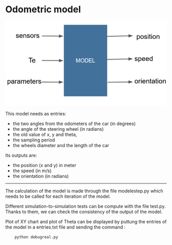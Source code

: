 # Odometric model

<img src="../Images/model.png">

This model needs as entries:
 - the two angles from the odometers of the car (in degrees)
 - the angle of the steering wheel (in radians)
 - the old value of x, y and theta, 
 - the sampling period
 - the wheels diameter and the length of the car
 
 Its outputs are:
 - the position (x and y) in meter
 - the speed (in m/s)
 - the orientation (in radians)

***

The calculation of the model is made through the file modelestep.py which needs to be called for each iteration of the model.

Different simulation-to-simulation tests can be compute with the file test.py. Thanks to them, we can check the consistency of the output of the model. 

Plot of XY chart and plot of Theta can be displayed by puttung the entries of the model in a entries.txt file and sending the command :
``` 
    python debugreal.py
```     